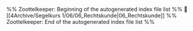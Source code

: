 %% Zoottelkeeper: Beginning of the autogenerated index file list  %%
📄 [[4Archive/Segelkurs 1/06/06_Rechtskunde|06_Rechtskunde]]
%% Zoottelkeeper: End of the autogenerated index file list  %%
